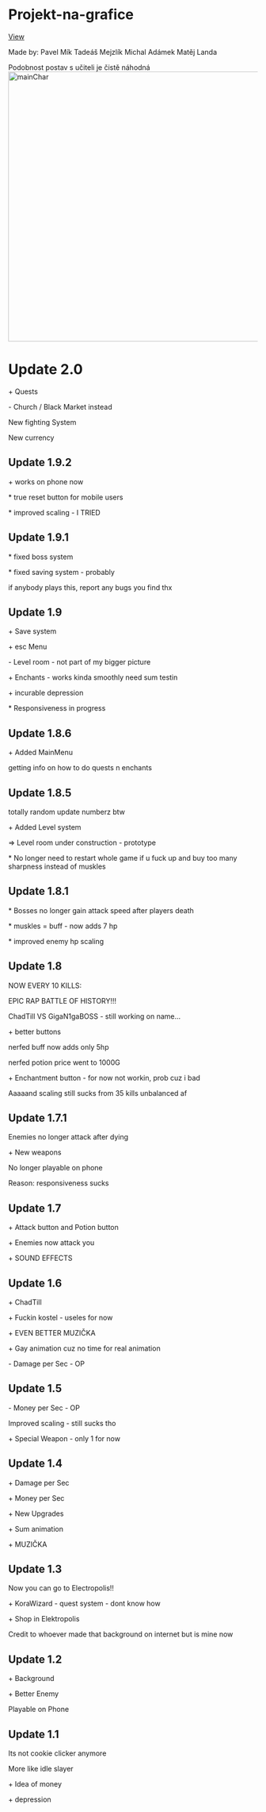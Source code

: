 # Projekt-na-grafice
[View](https://pablomikes.github.io/Projekt-na-grafice/)

Made by:
Pavel Mík
Tadeáš Mejzlík
Michal Adámek
Matěj Landa

Podobnost postav s učiteli je čistě náhodná
<img width="524" height="544" alt="mainChar" src="https://github.com/user-attachments/assets/48492d85-7a30-485e-bc62-122c3cbb2a94" />



<h1>Update 2.0</h1>
<p>+ Quests</p>
<p>- Church / Black Market instead</p>
<p>New fighting System</p>
<p>New currency</p>

<h2>Update 1.9.2</h2>
<p>+ works on phone now</p>
<p>* true reset button for mobile users</p>
<p>* improved scaling - I TRIED</p>
<h2>Update 1.9.1</h2>
<p>* fixed boss system</p>
<p>* fixed saving system - probably</p>
<p>if anybody plays this, report any bugs you find thx</p>
<h2>Update 1.9</h2>
<p>+ Save system</p>
<p>+ esc Menu</p>
<p>- Level room - not part of my bigger picture</p>
<p>+ Enchants - works kinda smoothly need sum testin</p>
<p>+ incurable depression</p>
<p>* Responsiveness in progress</p>
<h2>Update 1.8.6</h2>
<p>+ Added MainMenu</p>
<p>getting info on how to do quests n enchants</p>
<h2>Update 1.8.5</h2>
<p>totally random update numberz btw</p>
<p>+ Added Level system</p>
<p>=> Level room under construction - prototype</p>
<p>* No longer need to restart whole game if u fuck up and buy too many sharpness instead of muskles</p>
<h2>Update 1.8.1</h2>
<p>* Bosses no longer gain attack speed after players death</p>
<p>* muskles = buff - now adds 7 hp</p>
<p>* improved enemy hp scaling</p>
<h2>Update 1.8</h2>
<p>NOW EVERY 10 KILLS:</p>
<p>EPIC RAP BATTLE OF HISTORY!!!</p>
<p>ChadTill VS GigaN1gaBOSS - still working on name...</p>
<p>+ better buttons</p>
<p>nerfed buff now adds only 5hp</p>
<p>nerfed potion price went to 1000G</p>
<p>+ Enchantment button - for now not workin, prob cuz i bad</p>
<p>Aaaaand scaling still sucks from 35 kills unbalanced af</p>
<h2>Update 1.7.1</h2>
<p>Enemies no longer attack after dying</p>
<p>+ New weapons</p>
<p>No longer playable on phone </p>
<p>Reason: responsiveness sucks </p>
<h2>Update 1.7 </h2>
<p>+ Attack button and Potion button</p>
<p>+ Enemies now attack you</p>
<p>+ SOUND EFFECTS</p>
<h2>Update 1.6 </h2>
<p>+ ChadTill</p>
<p>+ Fuckin kostel - useles for now</p>
<p>+ EVEN BETTER MUZIČKA</p>
<p>+ Gay animation cuz no time for real animation</p>
<p>- Damage per Sec - OP</p>
<h2>Update 1.5 </h2>
<p>- Money per Sec - OP</p>
<p>Improved scaling - still sucks tho</p>
<p>+ Special Weapon - only 1 for now</p>
<h2>Update 1.4 </h2>
<p>+ Damage per Sec</p>
<p>+ Money per Sec</p>
<p>+ New Upgrades</p>
<p>+ Sum animation</p>
<p>+ MUZIČKA</p>
<h2>Update 1.3</h2>
<p>Now you can go to Electropolis!!</p>
<p>+ KoraWizard - quest system - dont know how</p>
<p>+ Shop in Elektropolis</p>
<p>Credit to whoever made that background on internet but is mine now</p>
<h2>Update 1.2</h2>
<p>+ Background</p>
<p>+ Better Enemy</p>
<p>Playable on Phone</p>
<h2>Update 1.1</h2>
<p>Its not cookie clicker anymore</p>
<p>More like idle slayer</p>
<p>+ Idea of money</p>
<p>+ depression</p>
